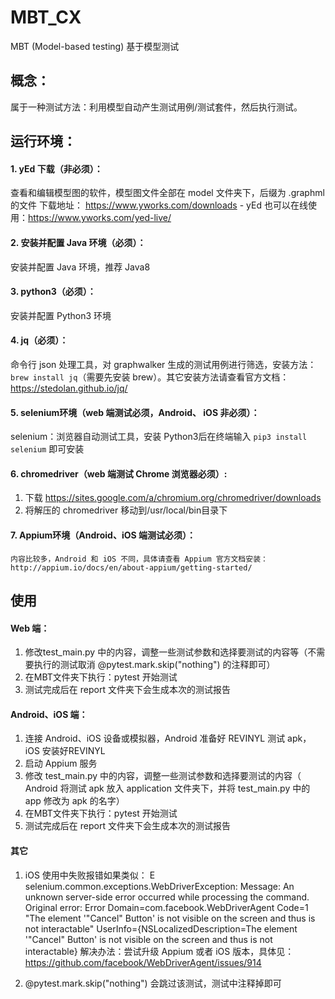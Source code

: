 # MBT_CX
MBT (Model-based testing) 基于模型测试
## 概念：
属于一种测试方法：利用模型自动产生测试用例/测试套件，然后执行测试。
## 运行环境：
#### 1.	yEd 下载（非必须）：
查看和编辑模型图的软件，模型图文件全部在 model 文件夹下，后缀为 .graphml 的文件
下载地址： https://www.yworks.com/downloads - yEd
也可以在线使用：https://www.yworks.com/yed-live/
#### 2.	安装并配置 Java 环境（必须）：
安装并配置 Java 环境，推荐 Java8
#### 3.	python3（必须）：
安装并配置 Python3 环境
#### 4.	jq（必须）：
命令行 json 处理工具，对 graphwalker 生成的测试用例进行筛选，安装方法：``brew install jq``（需要先安装 brew）。其它安装方法请查看官方文档：https://stedolan.github.io/jq/
#### 5.	selenium环境（web 端测试必须，Android、 iOS 非必须）：
selenium：浏览器自动测试工具，安装 Python3后在终端输入 ``pip3 install selenium`` 即可安装
#### 6.	chromedriver（web 端测试 Chrome 浏览器必须）: 
1.	下载 https://sites.google.com/a/chromium.org/chromedriver/downloads
2. 将解压的 chromedriver 移动到/usr/local/bin目录下
#### 7.  Appium环境（Android、iOS 端测试必须）：
	内容比较多，Android 和 iOS 不同，具体请查看 Appium 官方文档安装：
	http://appium.io/docs/en/about-appium/getting-started/
## 使用
#### Web 端：
1.	修改test_main.py 中的内容，调整一些测试参数和选择要测试的内容等（不需要执行的测试取消 @pytest.mark.skip("nothing") 的注释即可）
2.	在MBT文件夹下执行：pytest 开始测试
3.	测试完成后在 report 文件夹下会生成本次的测试报告
#### Android、iOS 端：
1.	连接 Android、iOS 设备或模拟器，Android 准备好 REVINYL 测试 apk，iOS 安装好REVINYL
2.	启动 Appium 服务
3.	修改 test_main.py 中的内容，调整一些测试参数和选择要测试的内容（
Android 将测试 apk 放入 application 文件夹下，并将 test_main.py 中的 app 修改为 apk 的名字）
4.	在MBT文件夹下执行：pytest 开始测试
5.	测试完成后在 report 文件夹下会生成本次的测试报告
#### 其它
1.	iOS 使用中失败报错如果类似：
E       selenium.common.exceptions.WebDriverException: Message: An unknown server-side error occurred while processing the command. Original error: Error Domain=com.facebook.WebDriverAgent Code=1 "The element '"Cancel" Button' is not visible on the screen and thus is not interactable" UserInfo={NSLocalizedDescription=The element '"Cancel" Button' is not visible on the screen and thus is not interactable}
解决办法：尝试升级 Appium 或者 iOS 版本，具体见：
https://github.com/facebook/WebDriverAgent/issues/914

2.	@pytest.mark.skip("nothing") 会跳过该测试，测试中注释掉即可

